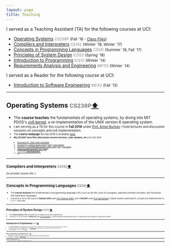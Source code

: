 ```yaml
---
layout: page
title: Teaching
---
```


I served as a Teaching Assistant (TA) for the following courses at UCI:
- [Operating Systems](#cs238p) <font color="gray"><small>CS238P</small></font> <small>(Fall `18 - [Class Files](#cs238p-fall18-files))</small> 
- [Compilers and Interpreters](#cs142) <font color="gray"><small>CS142</small></font> <small>(Winter \`18, Winter `17)</small>
- [Concepts in Programming Languages](#cs141) <font color="gray"><small>CS141</small></font> <small>(Summer \`18, Fall `17)</small>
- [Principles of System Design](#ics53) <font color="gray"><small>ICS53</small></font> <small>(Spring `18)</small>
- [Introduction to Programming](#ics31) <font color="gray"><small>ICS31</small></font> <small>(Winter `14)</small>
- [Requirements Analysis and Engineering](#inf113) <font color="gray"><small>INF113</small></font> <small>(Winter `14)</small>

I served as a Reader for the following course at UCI:

- [Introduction to Software Engineering](#inf43) <font color="gray"><small>INF43</small></font> <small>(Fall `13)</small>

____________


## <a name="cs238p"></a>Operating Systems <font color="gray"><small>CS238P</small></font><a href="#top">⬆</a>  

- <small>The **course teaches** the fundamentals of operating systems, by diving into MIT PDOS's [xv6 kernel](https://pdos.csail.mit.edu/6.828/2018/xv6.html), a re-implementation of the UNIX version 6 operating system.
- <small>I am serving as a TA for this course in **Fall 2018** under [Prof. Anton Burtsev](https://www.ics.uci.edu/~aburtsev/). I hold lectures and discussion sessions on concepts and xv6 implementation.
- <small>The **course webpage** for Fall 2018 is available [here](https://www.ics.uci.edu/~aburtsev/238P/index.html).
- <small><a name="cs238p-fall18-files"></a>**My CS238P class files (discussion session lectures, code samples, etc.)** for Fall 2018:<br>
	- <small>[Discussion 01 - Basic shell commands](../documents/teaching/uci/cs238p/fall2018/discussions/discussion01-shell-vim.pdf)
	- <small>[Discussion 02 - C Basics, Arrays, Pointers](../documents/teaching/uci/cs238p/fall2018/discussions/discussion02-c-basics-ptrs.pdf) ([Video](https://uci.yuja.com/V/Video?v=240411&node=1072078&a=65016006&autoplay=1)) ([Code examples](https://github.com/AftabHussain/aftabhussain.github.io/tree/master/documents/teaching/uci/cs238p/fall2018/discussions/discussion02-c-basics-ptrs-code))		
	- <small>[Discussion 03 - C String Manipulation, Structures, Function Pointers](../documents/teaching/uci/cs238p/fall2018/discussions/discussion03-c-strings-structs-fps.pdf) ([Video](https://uci.yuja.com/V/Video?v=243526&node=1086536&a=2084311206&autoplay=1)) ([Code examples](https://github.com/AftabHussain/aftabhussain.github.io/tree/master/documents/teaching/uci/cs238p/fall2018/discussions/discussion03-c-strings-structs-fps-code))
	- <small>[Discussion 04 - C Bitfields, xv6 setup, GDB](../documents/teaching/uci/cs238p/fall2018/discussions/discussion04-c-bitfields-xv6-setup-gdb.pdf) ([Video](https://uci.yuja.com/V/Video?v=247835&node=1100321&a=1620216767&autoplay=1)) ([References](../documents/teaching/uci/cs238p/fall2018/discussions/discussion04-c-bitfields-xv6-setup-gdb/resources.txt))
	- <small>[Discussion 05 - xv6 Booting: Transitioning from 16 to 32 bit mode](../documents/teaching/uci/cs238p/fall2018/discussions/discussion05-xv6-boot-16-to-32-bit-mode.pdf) ([Video](https://uci.yuja.com/V/Video?v=255600&node=1137599&a=1045716679&autoplay=1]))
<br>↳ Additional Material - [Memory layout after booting xv6](../documents/teaching/uci/cs238p/fall2018/discussions/discussion05-xv6-memory-layout-after-boot.pdf)
	- <small>[Discussion 06 - ELF Header, Real Mode Segmentation, Paging](../documents/teaching/uci/cs238p/fall2018/discussions/discussion06-elf-real-mode-seg-paging.pdf) ([Video](https://uci.yuja.com/V/Video?v=254197&node=1132959&a=791908170&autoplay=1))
	- <small>[FAQs](https://github.com/AftabHussain/aftabhussain.github.io/tree/master/documents/teaching/uci/cs238p/fall2018/faqs)

____________

## <a name="cs142"></a>Compilers and Interpreters <font color="gray"><small>CS142</small></font><a href="#top">⬆</a>  

[to provide course info..]

____________

## <a name="cs141"></a>Concepts in Programming Languages <font color="gray"><small>CS141</small></font><a href="#top">⬆</a>  

- <small>The **course teaches** the fundamentals of programming languages (PL) such as the life cycle of a program, objected oriented concepts, and functional and imperative languages.
- <small>I served as a TA for this course in **Summer 2018** under [Prof. Shannon Alfaro](https://www.ics.uci.edu/faculty/profiles/view_faculty.php?ucinetid=alfaro), and in **Fall 2017** under [Prof. Ray Klefstad](https://www.ics.uci.edu/~klefstad/). I helped students understand PL concepts and implement them in C, C++, and Java. 

____________

## <a name="ics53"></a>Principles of System Design <font color="gray"><small>ICS53</small></font><a href="#top">⬆</a>  

- <small>The **course teaches** UNIX programming, scripting, and socket programming. 
- <small>I served as a TA for this course in **Spring 2018** under [Prof. Ray Klefstad](https://www.ics.uci.edu/~klefstad/). I conducted weekly programming sessions on coding problems and conducted bi-weekly quiz sessions. 


____________

## <a name="ics31"></a>Introduction to Programming <font color="gray"><small>ICS31</small></font><a href="#top">⬆</a>  

- <small> The **course teaches** systematic problem solving and how to implement the solutions using basic data structures in Python. 
- <small> I served as a TA for this course in **Winter 2014** under [Prof. David Kay](https://www.ics.uci.edu/~kay/). I guided students on programming problems in lab sessions.
- <small>The **course webpage** for Winter 2014 is available [here](https://www.ics.uci.edu/~kay/courses/31/w14.html).

____________

## <a name="inf113"></a>Requirements Analysis and Engineering <font color="gray"><small>INF113</small></font><a href="#top">⬆</a>  

- <small>The **course teaches** how to leverage requirements analysis techniques and requirements engineering towards developing software-intensive systems.  
- <small>I served as a TA for this course in **Winter 2014** under [Prof. Birgit Penzenstadler](http://birgit.penzenstadler.de/). I co-designed the course framework, revised exam structure, and supervised student project groups.
- <small>The **course webpage** for Winter 2014 is available [here](https://eee.uci.edu/14w/37030).



____________

## <a name="inf43"></a>Introduction to Software Engineering <font color="gray"><small>INF43</small></font><a href="#top">⬆</a>  

- <small> The **course teaches** concepts (e.g. life cycle models), methods, and current practices in software engineering (e.g. agile development), in the industry. </small>
- <small>I served as a Reader for this course during **Fall 2013** under [Prof. Hadar Ziv](https://www.informatics.uci.edu/explore/faculty-profiles/hadar-ziv/). My role was to evaluate student assignments on software engineering practices.</small> <br>

____________
